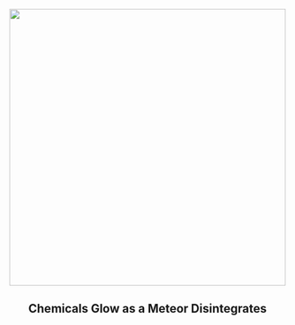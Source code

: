 
<p align="center"><img src="https://apod.nasa.gov/apod/image/2307/ChemicalFireball_Kleinburger_960.jpg" width="500" height="500"></p>
<h2 align="center"> Chemicals Glow as a Meteor Disintegrates </h2>
